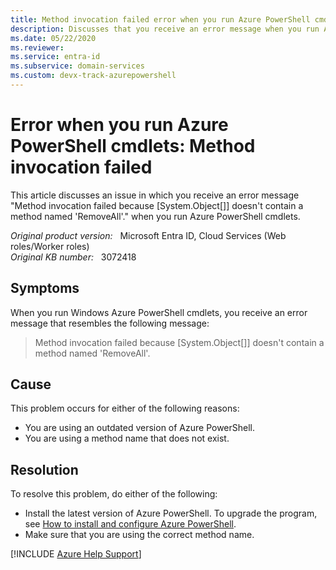 ```yaml
---
title: Method invocation failed error when you run Azure PowerShell cmdlets
description: Discusses that you receive an error message when you run Azure PowerShell cmdlets. Provides a resolution.
ms.date: 05/22/2020
ms.reviewer: 
ms.service: entra-id
ms.subservice: domain-services
ms.custom: devx-track-azurepowershell
---
```

# Error when you run Azure PowerShell cmdlets: Method invocation failed

This article discusses an issue in which you receive an error message "Method invocation failed because [System.Object[]] doesn't contain a method named 'RemoveAll'." when you run Azure PowerShell cmdlets.

_Original product version:_ &nbsp; Microsoft Entra ID, Cloud Services (Web roles/Worker roles)  
_Original KB number:_ &nbsp; 3072418

## Symptoms

When you run Windows Azure PowerShell cmdlets, you receive an error message that resembles the following message:

> Method invocation failed because [System.Object[]] doesn't contain a method named 'RemoveAll'.

## Cause

This problem occurs for either of the following reasons:

- You are using an outdated version of Azure PowerShell.
- You are using a method name that does not exist.

## Resolution

To resolve this problem, do either of the following:

- Install the latest version of Azure PowerShell. To upgrade the program, see [How to install and configure Azure PowerShell](/powershell/azure).
- Make sure that you are using the correct method name.

[!INCLUDE [Azure Help Support](../../includes/azure-help-support.md)]
